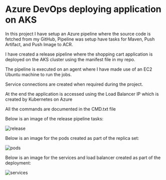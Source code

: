 # Azure DevOps deploying application on AKS

In this project I have setup an Azure pipeline where the source code is fetched from my GitHub, Pipeline was setup have tasks for Maven, Push Artifact, and Push Image to ACR.

I have created a release pipeline where the shopping cart application is deployed on the AKS cluster using the manifest file in my repo.

The pipeline is executed on an agent where I have made use of an EC2 Ubuntu machine to run the jobs.

Service connections are created when required during the project.

At the end the application is accessed using the Load Balancer IP which is created by Kubernetes on Azure

All the commands are documented in the CMD.txt file

Below is an image of the release pipeline tasks:

![release](https://github.com/Pavan-1997/Azure_DevOps_AKS/assets/32020205/773f895f-a58a-416e-a682-7e8c48148072)

Below is an image for the pods created as part of the replica set:

![pods](https://github.com/Pavan-1997/Azure_DevOps_AKS/assets/32020205/f16d5efd-91dc-472f-b88d-7d4fe32bba5e)

Below is an image for the services and load balancer created as part of the deployment:

![services](https://github.com/Pavan-1997/Azure_DevOps_AKS/assets/32020205/cb1878b7-7bb8-4999-80ad-bd93d225d7ca)
